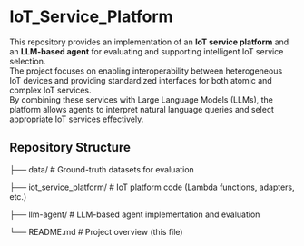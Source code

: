 # IoT_Service_Platform


This repository provides an implementation of an **IoT service platform** and an **LLM-based agent** for evaluating and supporting intelligent IoT service selection.  
The project focuses on enabling interoperability between heterogeneous IoT devices and providing standardized interfaces for both atomic and complex IoT services.  
By combining these services with Large Language Models (LLMs), the platform allows agents to interpret natural language queries and select appropriate IoT services effectively.

## Repository Structure

├── data/                   # Ground-truth datasets for evaluation 


├── iot_service_platform/   # IoT platform code (Lambda functions, adapters, etc.)


├── llm-agent/              # LLM-based agent implementation and evaluation


└── README.md               # Project overview (this file)

